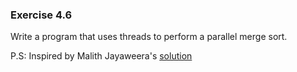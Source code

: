 ### Exercise 4.6

Write a program that uses threads to perform a parallel merge sort.

P.S: Inspired by Malith Jayaweera's [solution](https://malithjayaweera.com/2019/02/parallel-merge-sort/)